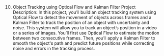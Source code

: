 10. Object Tracking using Optical Flow and Kalman Filter
Project Description:
In this project, you’ll build an object tracking system using Optical Flow to detect the movement of objects across frames and a Kalman Filter to track the position of an object with uncertainty and noise. This system will allow you to track an object’s position in a video or a series of images.
You’ll first use Optical Flow to estimate the motion between two consecutive frames. Then, you’ll apply a Kalman Filter to smooth the object's path and predict future positions while correcting noise and errors in the tracking process.
